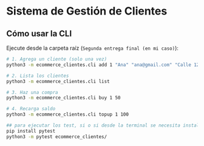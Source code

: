 # Sistema de Gestión de Clientes

## Cómo usar la CLI
Ejecute desde la carpeta raíz (`Segunda entrega final (en mi caso)`):

```bash
# 1. Agrega un cliente (solo una vez)
python3 -m ecommerce_clientes.cli add 1 "Ana" "ana@gmail.com" "Calle 123" 200

# 2. Lista los clientes
python3 -m ecommerce_clientes.cli list

# 3. Haz una compra
python3 -m ecommerce_clientes.cli buy 1 50

# 4. Recarga saldo
python3 -m ecommerce_clientes.cli topup 1 100

## para ejecutar los test, si o si desde la terminal se necesita instalar pytest
pip install pytest
python3 -m pytest ecommerce_clientes/ 